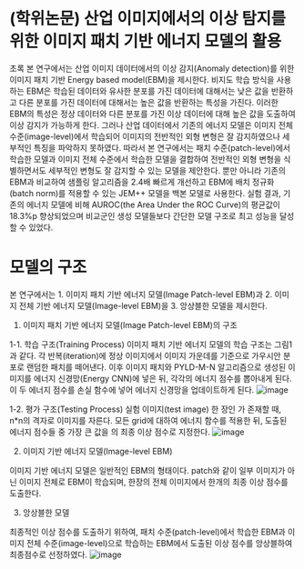 # (학위논문) 산업 이미지에서의 이상 탐지를 위한 이미지 패치 기반 에너지 모델의 활용

초록
 본 연구에서는 산업 이미지 데이터에서의 이상 감지(Anomaly detection)를 위한 이미지 패치 기반 Energy based model(EBM)을 제시한다. 비지도 학습 방식을 사용하는 EBM은 학습된 데이터와 유사한 분포를 가진 데이터에 대해서는 낮은 값을 반환하고 다른 분포를 가진 데이터에 대해서는 높은 값을 반환하는 특성을 가진다. 이러한 EBM의 특성은 정상 데이터와 다른 분포를 가진 이상 데이터에 대해 높은 값을 도출하여 이상 감지가 가능하게 한다. 그러나 산업 데이터에서 기존의 에너지 모델은 이미지 전체 수준(image-level)에서 학습되어 이미지의 전반적인 외형 변형은 잘 감지하였으나 세부적인 특징을 파악하지 못하였다. 따라서 본 연구에서는 패치 수준(patch-level)에서 학습한 모델과 이미지 전체 수준에서 학습한 모델을 결합하여 전반적인 외형 변형을 식별하면서도 세부적인 변형도 잘 감지할 수 있는 모델을 제안한다. 뿐만 아니라 기존의 EBM과 비교하여 샘플링 알고리즘을 2.4배 빠르게 개선하고 EBM에 배치 정규화(batch norm)를 적용할 수 있는 JEM++ 모델을 백본 모델로 사용한다. 실험 결과, 기존의 에너지 모델에 비해 AUROC(the Area Under the ROC Curve)의 평균값이 18.3%p 향상되었으며 비교군인 생성 모델들보다 간단한 모델 구조로 최고 성능을 달성할 수 있었다.
  
# 모델의 구조

본 연구에서는 1. 이미지 패치 기반 에너지 모델(Image Patch-level EBM)과 2. 이미지 전체 기반 에너지 모델(Image-level EBM)을 3. 앙상블한 모델을 제시한다.
  
1. 이미지 패치 기반 에너지 모델(Image Patch-level EBM)의 구조

1-1. 학습 구조(Training Process)
이미지 패치 기반 에너지 모델의 학습 구조는 그림1과 같다. 각 반복(iteration)에 정상 이미지에서 이미지 가운데를 기준으로 가우시안 분포로 랜덤한 패치를 떼어낸다. 이후 이미지 패치와 PYLD-M-N 알고리즘으로 생성된 이미지를 에너지 신경망(Energy CNN)에 넣은 뒤, 각각의 에너지 점수를 뽑아내게 된다. 이 두 에너지 점수를 손실 함수에 넣어 에너지 신경망을 업데이트하게 된다.
![image](https://github.com/rldhks0543/Patch-based_EBM/assets/114603826/a16ce0cd-dbff-4908-9320-a16c4c33151e)

1-2. 평가 구조(Testing Process)
실험 이미지(test image) 한 장인 가 존재할 때, n*n의 격자로 이미지를 자른다. 모든 grid에 대하여 에너지 함수를 적용한 뒤, 도출된 에너지 점수들 중 가장 큰 값을 의 최종 이상 점수로 지정한다.
![image](https://github.com/rldhks0543/Patch-based_EBM/assets/114603826/c6c2fede-f8d7-41b4-ae7a-372ecf737fd9)
  
2. 이미지 기반 에너지 모델(Image-level EBM)

이미지 기반 에너지 모델은 일반적인 EBM의 형태이다. patch와 같이 일부 이미지가 아닌 이미지 전체로 EBM이 학습되며, 한장의 전체 이미지에서 한개의 최종 이상 점수를 도출한다.

  
3. 앙상블한 모델

최종적인 이상 점수를 도출하기 위하여, 패치 수준(patch-level)에서 학습한 EBM과 이미지 전체 수준(image-level)으로 학습하는 EBM에서 도출된 이상 점수를 앙상블하여 최종점수로 선정하였다.
![image](https://github.com/rldhks0543/Patch-based_EBM/assets/114603826/17f4085c-0791-4a88-aa96-1a27a53234dd)

